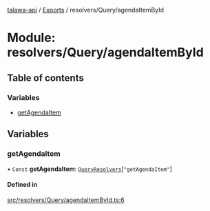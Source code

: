 [talawa-api](../README.md) / [Exports](../modules.md) / resolvers/Query/agendaItemById

# Module: resolvers/Query/agendaItemById

## Table of contents

### Variables

- [getAgendaItem](resolvers_Query_agendaItemById.md#getagendaitem)

## Variables

### getAgendaItem

• `Const` **getAgendaItem**: [`QueryResolvers`](types_generatedGraphQLTypes.md#queryresolvers)[``"getAgendaItem"``]

#### Defined in

[src/resolvers/Query/agendaItemById.ts:6](https://github.com/PalisadoesFoundation/talawa-api/blob/e5f7a9d/src/resolvers/Query/agendaItemById.ts#L6)
